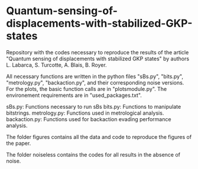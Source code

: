 # Quantum-sensing-of-displacements-with-stabilized-GKP-states
Repository with the codes necessary to reproduce the results of the article "Quantum sensing of displacements with stabilized GKP states" by authors L. Labarca, S. Turcotte, A. Blais, B. Royer.

All necessary functions are written in the python files "sBs.py", "bits.py", "metrology.py", "backaction.py", and their corresponding noise versions. For the plots, the basic function calls are in "plotsmodule.py". The environement requirements are in "used_packages.txt". 

sBs.py: Functions necessary to run sBs
bits.py: Functions to manipulate bitstrings. 
metrology.py: Functions used in metrological analysis. 
backaction.py: Functions used for backaction evading performance analysis. 

The folder figures contains all the data and code to reproduce the figures of the paper. 

The folder noiseless contains the codes for all results in the absence of noise. 
